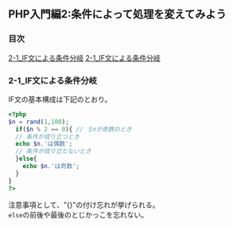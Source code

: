 ## PHP入門編2:条件によって処理を変えてみよう
### 目次
[2-1_IF文による条件分岐](#2-1_IF文による条件分岐)
[2-1_IF文による条件分岐](#2-1_IF文による条件分岐)


### 2-1_IF文による条件分岐
IF文の基本構成は下記のとおり。
```php
<?php
$n = rand(1,100);
  if($n % 2 == 0){ // ＄nが奇数のとき
  // 条件が成り立つとき
  echo $n.'は偶数';
  // 条件が成り立たないとき
  }else{  
    echo $n.'は奇数';
  }
}
?>
```
注意事項として、"{}"の付け忘れが挙げられる。</br>
`else`の前後や最後のとじかっこを忘れない。</br>

###
